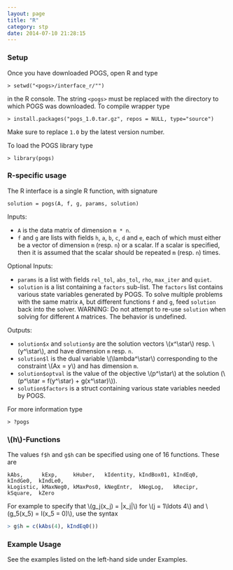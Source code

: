 ```yaml
---
layout: page
title: "R"
category: stp
date: 2014-07-10 21:28:15
---
```


### Setup

Once you have downloaded POGS, open R and type

~~~
> setwd("<pogs>/interface_r/"")
~~~

in the R console. The string `<pogs>` must be replaced with the directory to which POGS was downloaded. To compile wrapper type

~~~
> install.packages("pogs_1.0.tar.gz", repos = NULL, type="source")
~~~

Make sure to replace `1.0` by the latest version number.

To load the POGS library type

~~~
> library(pogs)
~~~

### R-specific usage

The R interface is a single R function, with signature 

~~~
solution = pogs(A, f, g, params, solution)
~~~

Inputs:

  + `A` is the data matrix of dimension `m * n`.
  + `f` and `g` are lists with fields `h`, `a`, `b`, `c`, `d` and `e`, each of which must either be a vector of dimension `m` (resp. `n`) or a scalar. If a scalar is specified, then it is assumed that the scalar should be repeated `m` (resp. `n`) times.

Optional Inputs:

  + `params` is a list with fields `rel_tol`, `abs_tol`, `rho`, `max_iter` and `quiet`.
  + `solution` is a list containing a `factors` sub-list. The `factors` list contains various state variables generated by POGS. To solve multiple problems with the same matrix `A`, but different functions `f` and `g`, feed `solution` back into the solver. WARNING: Do not attempt to re-use `solution` when solving for different `A` matrices. The behavior is undefined.

Outputs:

  + `solution$x` and `solution$y` are the solution vectors \\(x^\\star\\) resp. \\(y^\\star\\), and have dimension `m` resp. `n`.
  + `solution$l` is the dual variable \\(\\lambda^\\star\\) corresponding to the constraint \\(Ax = y\\) and has dimension `m`.
  + `solution$optval` is the value of the objective \\(p^\\star\\) at the solution (\\(p^\\star = f(y^\\star) + g(x^\\star)\\)).
  + `solution$factors` is a struct containing various state variables needed by POGS. 

For more information type

~~~
> ?pogs
~~~


### \\(h\\)-Functions

The values `f$h` and `g$h` can be specified using one of 16 functions. These are 

~~~
kAbs,      kExp,     kHuber,   kIdentity, kIndBox01, kIndEq0,  kIndGe0,  kIndLe0,
kLogistic, kMaxNeg0, kMaxPos0, kNegEntr,  kNegLog,   kRecipr,  kSquare,  kZero
~~~

For example to specify that \\(g\_j(x\_j) = \|x_j\|\\) for \\(j = 1\\ldots 4\\) and \\(g\_5(x\_5) = I(x\_5 = 0)\\), use the syntax

~~~ r
> g$h = c(kAbs(4), kIndEq0())
~~~


### Example Usage

See the examples listed on the left-hand side under Examples.

